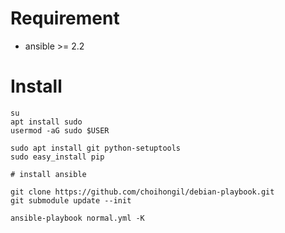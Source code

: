 # Requirement
- ansible >= 2.2

# Install
```
su
apt install sudo
usermod -aG sudo $USER

sudo apt install git python-setuptools
sudo easy_install pip

# install ansible

git clone https://github.com/choihongil/debian-playbook.git
git submodule update --init

ansible-playbook normal.yml -K
```
